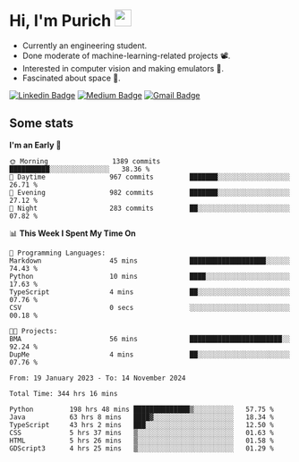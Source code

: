 <h1 align="left">Hi, I'm Purich
<img src="https://media.giphy.com/media/hvRJCLFzcasrR4ia7z/giphy.gif" width="30px"/></h1>

* Currently an engineering student.
* Done moderate of machine-learning-related projects :film_projector:.
* Interested in computer vision and making emulators :space_invader:.
* Fascinated about space :milky_way:.

[![Linkedin Badge](https://img.shields.io/badge/-Purich-blue?style=flat-square&logo=Linkedin&logoColor=white&link=https://www.linkedin.com/in/purich-siritip-16b3b3255/)](https://www.linkedin.com/in/purich-siritip-16b3b3255) [![Medium Badge](https://img.shields.io/badge/-@purich-gray?style=flat-square&labelColor=000000&logo=Medium&link=https://medium.com/@phuritsiritip)](https://medium.com/@phuritsiritip)
[![Gmail Badge](https://img.shields.io/badge/-mark.phurit@gmail.com-c14438?style=flat-square&logo=Gmail&logoColor=white&link=mailto:mark.phurit@gmail.com)](mailto:mark.phurit@gmail.com)

## Some stats

  
  <!--START_SECTION:waka-->
**I'm an Early 🐤** 

```text
🌞 Morning                1389 commits        ██████████░░░░░░░░░░░░░░░   38.36 % 
🌆 Daytime                967 commits         ███████░░░░░░░░░░░░░░░░░░   26.71 % 
🌃 Evening                982 commits         ███████░░░░░░░░░░░░░░░░░░   27.12 % 
🌙 Night                  283 commits         ██░░░░░░░░░░░░░░░░░░░░░░░   07.82 % 
```


📊 **This Week I Spent My Time On** 

```text
💬 Programming Languages: 
Markdown                 45 mins             ███████████████████░░░░░░   74.43 % 
Python                   10 mins             ████░░░░░░░░░░░░░░░░░░░░░   17.63 % 
TypeScript               4 mins              ██░░░░░░░░░░░░░░░░░░░░░░░   07.76 % 
CSV                      0 secs              ░░░░░░░░░░░░░░░░░░░░░░░░░   00.18 % 

🐱‍💻 Projects: 
BMA                      56 mins             ███████████████████████░░   92.24 % 
DupMe                    4 mins              ██░░░░░░░░░░░░░░░░░░░░░░░   07.76 % 
```


<!--END_SECTION:waka-->

  <!--START_SECTION:waka-simple-->

```text
From: 19 January 2023 - To: 14 November 2024

Total Time: 344 hrs 16 mins

Python         198 hrs 48 mins ██████████████▒░░░░░░░░░░   57.75 %
Java           63 hrs 8 mins   ████▓░░░░░░░░░░░░░░░░░░░░   18.34 %
TypeScript     43 hrs 2 mins   ███░░░░░░░░░░░░░░░░░░░░░░   12.50 %
CSS            5 hrs 37 mins   ▒░░░░░░░░░░░░░░░░░░░░░░░░   01.63 %
HTML           5 hrs 26 mins   ▒░░░░░░░░░░░░░░░░░░░░░░░░   01.58 %
GDScript3      4 hrs 25 mins   ▒░░░░░░░░░░░░░░░░░░░░░░░░   01.29 %
```

<!--END_SECTION:waka-simple-->

  <!--![Anurag's GitHub stats](https://github-readme-stats.vercel.app/api?username=vikimark&show_icons=true&theme=gruvbox_light)-->
  
<!--
**vikimark/vikimark** is a ✨ _special_ ✨ repository because its `README.md` (this file) appears on your GitHub profile.

Here are some ideas to get you started:

- 🔭 I’m currently working on ...
- 🌱 I’m currently learning ...
- 👯 I’m looking to collaborate on ...
- 🤔 I’m looking for help with ...
- 💬 Ask me about ...
- 📫 How to reach me: ...
- 😄 Pronouns: ...
- ⚡ Fun fact: ...
-->
